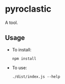 # pyroclastic

A tool.

## Usage

- To install:

    `npm install`

- To use:

    `./dist/index.js --help`
